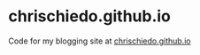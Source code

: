 # chrischiedo.github.io

Code for my blogging site at [chrischiedo.github.io](https://chrischiedo.github.io/)
